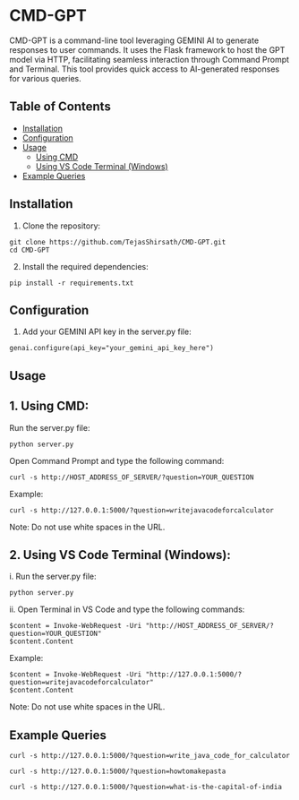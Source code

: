 # CMD-GPT

CMD-GPT is a command-line tool leveraging GEMINI AI to generate responses to user commands. It uses the Flask framework to host the GPT model via HTTP, facilitating seamless interaction through Command Prompt and Terminal. This tool provides quick access to AI-generated responses for various queries.

## Table of Contents
- [Installation](#installation)
- [Configuration](#configuration)
- [Usage](#usage)
  - [Using CMD](#1-using-cmd)
  - [Using VS Code Terminal (Windows)](#2-using-vs-code-terminal-windows)
- [Example Queries](#example-queries)

## Installation

1. Clone the repository:
```
git clone https://github.com/TejasShirsath/CMD-GPT.git
cd CMD-GPT
```
   
2. Install the required dependencies:
```
pip install -r requirements.txt
```
## Configuration

1. Add your GEMINI API key in the server.py file:
```
genai.configure(api_key="your_gemini_api_key_here")
```

## Usage
## 1. Using CMD:
Run the server.py file:
```
python server.py
```

Open Command Prompt and type the following command:
```
curl -s http://HOST_ADDRESS_OF_SERVER/?question=YOUR_QUESTION
```
Example:
```
curl -s http://127.0.0.1:5000/?question=writejavacodeforcalculator
```
Note: Do not use white spaces in the URL.
## 2. Using VS Code Terminal (Windows):
i. Run the server.py file:
```
python server.py
```
ii. Open Terminal in VS Code and type the following commands:
```
$content = Invoke-WebRequest -Uri "http://HOST_ADDRESS_OF_SERVER/?question=YOUR_QUESTION"
$content.Content
```
Example:
```
$content = Invoke-WebRequest -Uri "http://127.0.0.1:5000/?question=writejavacodeforcalculator"
$content.Content
```
Note: Do not use white spaces in the URL.
## Example Queries
```
curl -s http://127.0.0.1:5000/?question=write_java_code_for_calculator
```
```  
curl -s http://127.0.0.1:5000/?question=howtomakepasta
```
```
curl -s http://127.0.0.1:5000/?question=what-is-the-capital-of-india
```
